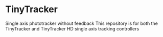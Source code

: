 # TinyTracker
Single axis phototracker without feedback
This repository is for both the TinyTracker and TinyTracker HD single axis tracking controllers
